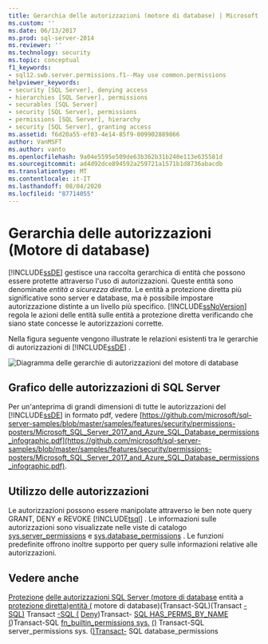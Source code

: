```yaml
---
title: Gerarchia delle autorizzazioni (motore di database) | Microsoft Docs
ms.custom: ''
ms.date: 06/13/2017
ms.prod: sql-server-2014
ms.reviewer: ''
ms.technology: security
ms.topic: conceptual
f1_keywords:
- sql12.swb.server.permissions.f1--May use common.permissions
helpviewer_keywords:
- security [SQL Server], denying access
- hierarchies [SQL Server], permissions
- securables [SQL Server]
- security [SQL Server], permissions
- permissions [SQL Server], hierarchy
- security [SQL Server], granting access
ms.assetid: f6d20a55-ef03-4e14-85f9-009902889866
author: VanMSFT
ms.author: vanto
ms.openlocfilehash: 9a04e5595e509de63b362b31b240e113e635581d
ms.sourcegitcommit: ad4d92dce894592a259721a1571b1d8736abacdb
ms.translationtype: MT
ms.contentlocale: it-IT
ms.lasthandoff: 08/04/2020
ms.locfileid: "87714055"
---
```

# <a name="permissions-hierarchy-database-engine"></a>Gerarchia delle autorizzazioni (Motore di database)
  [!INCLUDE[ssDE](../../../includes/ssde-md.md)] gestisce una raccolta gerarchica di entità che possono essere protette attraverso l'uso di autorizzazioni. Queste entità sono denominate *entità a sicurezza diretta*. Le entità a protezione diretta più significative sono server e database, ma è possibile impostare autorizzazione distinte a un livello più specifico. [!INCLUDE[ssNoVersion](../../includes/ssnoversion-md.md)] regola le azioni delle entità sulle entità a protezione diretta verificando che siano state concesse le autorizzazioni corrette.

 Nella figura seguente vengono illustrate le relazioni esistenti tra le gerarchie di autorizzazioni di [!INCLUDE[ssDE](../../../includes/ssde-md.md)] .

 ![Diagramma delle gerarchie di autorizzazioni del motore di database](../../database-engine/media/wj-security-layers.gif "Diagramma delle gerarchie di autorizzazioni del motore di database")

## <a name="chart-of-sql-server-permissions"></a>Grafico delle autorizzazioni di SQL Server
 Per un'anteprima di grandi dimensioni di tutte le autorizzazioni del [!INCLUDE[ssDE](../../../includes/ssde-md.md)] in formato pdf, vedere [https://github.com/microsoft/sql-server-samples/blob/master/samples/features/security/permissions-posters/Microsoft_SQL_Server_2017_and_Azure_SQL_Database_permissions_infographic.pdf](https://github.com/microsoft/sql-server-samples/blob/master/samples/features/security/permissions-posters/Microsoft_SQL_Server_2017_and_Azure_SQL_Database_permissions_infographic.pdf).

## <a name="working-with-permissions"></a>Utilizzo delle autorizzazioni
 Le autorizzazioni possono essere manipolate attraverso le ben note query GRANT, DENY e REVOKE [!INCLUDE[tsql](../../includes/tsql-md.md)] . Le informazioni sulle autorizzazioni sono visualizzate nelle viste di catalogo [sys.server_permissions](/sql/relational-databases/system-catalog-views/sys-server-permissions-transact-sql) e [sys.database_permissions](/sql/relational-databases/system-catalog-views/sys-database-permissions-transact-sql) . Le funzioni predefinite offrono inoltre supporto per query sulle informazioni relative alle autorizzazioni.

## <a name="see-also"></a>Vedere anche
 [Protezione](securing-sql-server.md) [delle autorizzazioni SQL Server &#40;motore di database](permissions-database-engine.md) entità a [protezione diretta](securables.md)&#41;[entità &#40;](authentication-access/principals-database-engine.md) motore di database&#41;&#40;Transact-SQL&#41;&#40;Transact [-SQL&#41;](/sql/t-sql/statements/grant-transact-sql) Transact [-SQL &#40;](/sql/t-sql/statements/revoke-transact-sql) [Deny](/sql/t-sql/statements/deny-transact-sql)&#41;Transact- [SQL HAS_PERMS_BY_NAME &#40;](/sql/t-sql/functions/has-perms-by-name-transact-sql)&#41;Transact-SQL [fn_builtin_permissions sys.](/sql/relational-databases/system-functions/sys-fn-builtin-permissions-transact-sql) [&#40;&#41;](/sql/relational-databases/system-catalog-views/sys-server-permissions-transact-sql) Transact-SQL server_permissions sys. &#40;[&#41;Transact-](/sql/relational-databases/system-catalog-views/sys-database-permissions-transact-sql) SQL database_permissions


